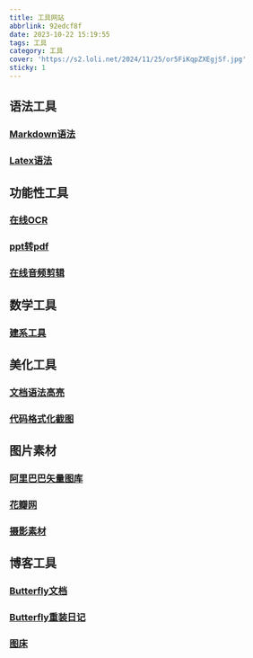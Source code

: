 ```yaml
---
title: 工具网站
abbrlink: 92edcf8f
date: 2023-10-22 15:19:55
tags: 工具
category: 工具
cover: 'https://s2.loli.net/2024/11/25/or5FiKqpZXEgjSf.jpg'
sticky: 1
---
```


## 语法工具
### [Markdown语法](https://wuwufq.blog.csdn.net/article/details/127898890?spm=1001.2101.3001.6661.1&utm_medium=distribute.pc_relevant_t0.none-task-blog-2%7Edefault%7ECTRLIST%7ERate-1-127898890-blog-124603661.pc_relevant_3mothn_strategy_and_data_recovery&depth_1-utm_source=distribute.pc_relevant_t0.none-task-blog-2%7Edefault%7ECTRLIST%7ERate-1-127898890-blog-124603661.pc_relevant_3mothn_strategy_and_data_recovery&utm_relevant_index=1)
### [Latex语法](https://www.luogu.com.cn/blog/IowaBattleship/latex-gong-shi-tai-quan)

## 功能性工具
### [在线OCR](https://uutool.cn/ocr/)
### [ppt转pdf](https://tools.pdf24.org/zh/ppt-to-pdf#s=1697960230853)
### [在线音频剪辑](https://100audio.com/sound/100audio_editor/)

## 数学工具
### [建系工具](https://www.desmos.com/calculator?lang=zh-CN)

## 美化工具
### [文档语法高亮](http://word.wd1x.com/)
### [代码格式化截图](https://www.wetools.com/code-snapshot)

## 图片素材
### [阿里巴巴矢量图库](https://www.iconfont.cn/)
### [花瓣网](https://huaban.com/materials)
### [摄影素材](https://unsplash.com/)

## 博客工具
### [Butterfly文档](https://butterfly.js.org/)
### [Butterfly重装日记](https://blog.anheyu.com/posts/sdxhu.html)
### [图床](https://smms.app/)